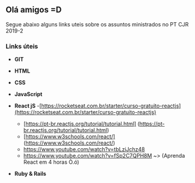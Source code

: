 ## Olá amigos =D

Segue abaixo alguns links uteis sobre os assuntos ministrados no PT CJR 2019-2

### Links úteis
- **GIT**
- **HTML**
- **CSS**
- **JavaScript**
- **React jS**
  -[https://rocketseat.com.br/starter/curso-gratuito-reactjs](https://rocketseat.com.br/starter/curso-gratuito-reactjs)   
  - [https://pt-br.reactjs.org/tutorial/tutorial.html] (https://pt-br.reactjs.org/tutorial/tutorial.html)
  - [https://www.w3schools.com/react/] (https://www.w3schools.com/react/)
  - https://www.youtube.com/watch?v=tbLziJchz48 
  - https://www.youtube.com/watch?v=fSp2C7QPH8M ~> (Aprenda React em 4 horas Ò.ó)

- **Ruby & Rails**
